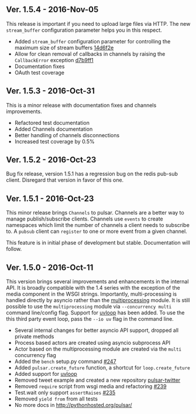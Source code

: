 ## Ver. 1.5.4 - 2016-Nov-05

This release is important if you need to upload large files via HTTP.
The new ``stream_buffer`` configuration parameter helps you in this respect.

* Added ``stream_buffer`` configuration parameter for controlling the maximum size of stream buffers
  [14d6f2e](https://github.com/quantmind/pulsar/commit/14d6f2e7d1f54795ab5fe8f15ed97dd5eb6f62c5)
* Allow for clean removal of callbacks in channels by raising the ``CallbackError`` exception
  [d7b9ff1](https://github.com/quantmind/pulsar/commit/d7b9ff177f76abd5c08859319571dcabe852cf9b)
* Documentation fixes
* OAuth test coverage


## Ver. 1.5.3 - 2016-Oct-31

This is a minor release with documentation fixes and channels improvements.

* Refactored test documentation
* Added Channels documentation
* Better handling of channels disconnections
* Increased test coverage by 0.5%


## Ver. 1.5.2 - 2016-Oct-23

Bug fix release, version 1.5.1 has a regression bug on the redis pub-sub client.
Disregard that version in favor of this one.


## Ver. 1.5.1 - 2016-Oct-23

This minor release brings ``Channels`` to pulsar.
Channels are a better way to manage publish/subscribe clients.
Channels use ``events`` to create namespaces which limit the
number of channels a client needs to subscribe to. A ``pubsub``
client can ``register`` to one or more event from a given channel.

This feature is in initial phase of development but stable.
Documentation will follow.


## Ver. 1.5.0 - 2016-Oct-11

This version brings several improvements and enhancements in the internal API.
It is broadly compatible with the 1.4 series with the exception of the media component in the
WSGI strings. Importantly, multi-processing is handled directly by asyncio
rather than the [multiprocessing](https://docs.python.org/3/library/multiprocessing.html) module.
It is still possible to use the ``multiprocessing`` module via ``--concurrency multi``
command line/config flag.
Support for [uvloop](https://github.com/MagicStack/uvloop) has been added.
To use the this third party event loop, pass the ``--io uv`` flag in the command line.

* Several internal changes for better asyncio API support, dropped all private methods
* Process based actors are created using asyncio subprocess API
* Actor based on the multiprocessing module are created via the ``multi`` concurrency flag
* Added the ``bench`` setup.py command [#247](https://github.com/quantmind/pulsar/issues/247)
* Added ``pulsar.create_future`` function, a shortcut for ``loop.create_future``
* Added support for [uvloop](https://github.com/MagicStack/uvloop)
* Removed tweet example and created a new repository [pulsar-twitter](https://github.com/quantmind/pulsar-twitter)
* Removed ``require`` script from wsgi media and refactoring [#239](https://github.com/quantmind/pulsar/issues/239)
* Test.wait only support ``assertRaises`` [#235](https://github.com/quantmind/pulsar/issues/235)
* Removed ``yield from`` from all tests
* No more docs in http://pythonhosted.org/pulsar/